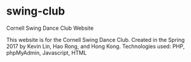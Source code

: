 # swing-club
Cornell Swing Dance Club Website

This website is for the Cornell Swing Dance Club. Created in the Spring 2017 by Kevin Lin, Hao Rong, and Hong Kong. 
Technologies used: PHP, phpMyAdmin, Javascript, HTML

